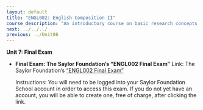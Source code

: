 ```yaml
---
layout: default
title: "ENGL002: English Composition II"
course_description: "An introductory course on basic research concepts and techniques, including ways to build academic research into effective writing processes."
next: ../../../
previous: ../Unit06
---
```

**Unit 7: Final Exam** <span id="7"></span> 
-   **Final Exam: The Saylor Foundation’s “ENGL002 Final Exam”**
    Link: The Saylor Foundation’s [“ENGL002 Final
    Exam”](http://school.saylor.org/mod/quiz/view.php?id=26)  

    Instructions: You will need to be logged into your Saylor Foundation
    School account in order to access this exam. If you do not yet have
    an account, you will be able to create one, free of charge, after
    clicking the link.


